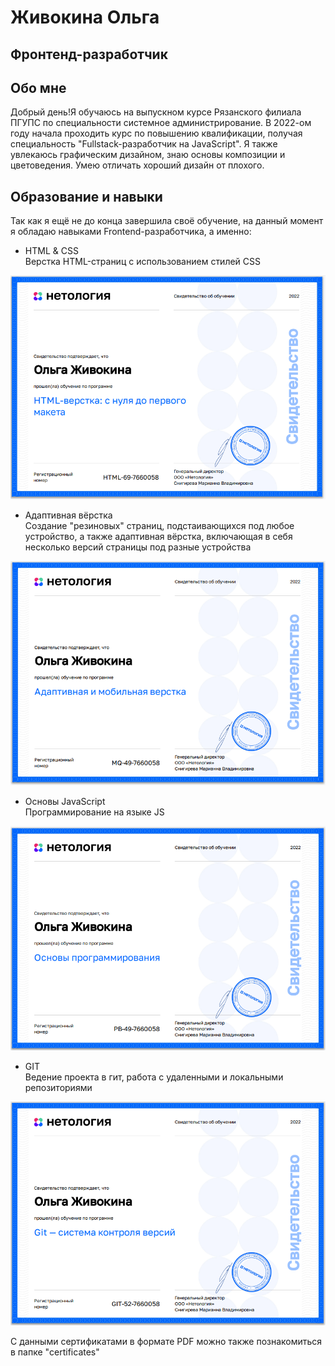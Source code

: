 # Живокина Ольга
## Фронтенд-разработчик
## Обо мне
Добрый день!Я обучаюсь на выпускном курсе Рязанского филиала ПГУПС по специальности системное администрирование. 
В 2022-ом году начала проходить курс по повышению квалификации, получая специальность "Fullstack-разработчик на JavaScript".
Я также увлекаюсь графическим дизайном, знаю основы композиции и цветоведения. Умею отличать хороший дизайн от плохого.
## Образование и навыки
Так как я ещё не до конца завершила своё обучение, на данный момент я обладаю навыками Frontend-разработчика, а именно:
* HTML & CSS  
Верстка HTML-страниц с использованием стилей CSS

![Сертификат прохождения программы](certificates/HTML.PNG)

* Адаптивная вёрстка  
Создание "резиновых" страниц, подстаивающихся под любое устройство, а также адаптивная вёрстка, включающая
в себя несколько версий страницы под разные устройства

![Сертификат прохождения программы](certificates/Adaptive.PNG)

* Основы JavaScript  
Программирование на языке JS

![Сертификат прохождения программы](certificates/JS.PNG)

* GIT  
Ведение проекта в гит, работа с удаленными и локальными репозиториями

![Сертификат прохождения программы](certificates/GIT.PNG)

С данными сертификатами в формате PDF можно также познакомиться в папке "certificates"
